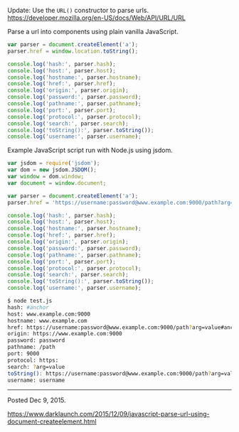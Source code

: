 Update: Use the `URL()` constructor to parse urls.
https://developer.mozilla.org/en-US/docs/Web/API/URL/URL

Parse a url into components using plain vanilla JavaScript.

```javascript
var parser = document.createElement('a');
parser.href = window.location.toString();

console.log('hash:', parser.hash);
console.log('host:', parser.host);
console.log('hostname:', parser.hostname);
console.log('href:', parser.href);
console.log('origin:', parser.origin);
console.log('password:', parser.password);
console.log('pathname:', parser.pathname);
console.log('port:', parser.port);
console.log('protocol:', parser.protocol);
console.log('search:', parser.search);
console.log('toString():', parser.toString());
console.log('username:', parser.username);
```

Example JavaScript script run with Node.js using jsdom.
```javascript
var jsdom = require('jsdom');
var dom = new jsdom.JSDOM();
var window = dom.window;
var document = window.document;

var parser = document.createElement('a');
parser.href = 'https://username:password@www.example.com:9000/path?arg=value#anchor';

console.log('hash:', parser.hash);
console.log('host:', parser.host);
console.log('hostname:', parser.hostname);
console.log('href:', parser.href);
console.log('origin:', parser.origin);
console.log('password:', parser.password);
console.log('pathname:', parser.pathname);
console.log('port:', parser.port);
console.log('protocol:', parser.protocol);
console.log('search:', parser.search);
console.log('toString():', parser.toString());
console.log('username:', parser.username);
```

```bash
$ node test.js 
hash: #anchor
host: www.example.com:9000
hostname: www.example.com
href: https://username:password@www.example.com:9000/path?arg=value#anchor
origin: https://www.example.com:9000
password: password
pathname: /path
port: 9000
protocol: https:
search: ?arg=value
toString(): https://username:password@www.example.com:9000/path?arg=value#anchor
username: username
```

---

Posted Dec 9, 2015.

https://www.darklaunch.com/2015/12/09/javascript-parse-url-using-document-createelement.html